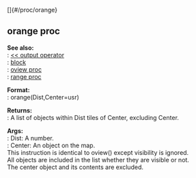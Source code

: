 []{#/proc/orange}    
## orange proc    
**See also:**    
:   [\<\< output operator](ref/operator/%3c%3c/output)    
:   [block](ref/proc/block)    
:   [oview proc](ref/proc/oview)    
:   [range proc](ref/proc/range)    
<!-- -->    
**Format:**    
:   orange(Dist,Center=usr)    
<!-- -->    
**Returns:**    
:   A list of objects within Dist tiles of Center, excluding Center.    
<!-- -->    
**Args:**    
:   Dist: A number.    
:   Center: An object on the map.    
This instruction is identical to oview() except visibility is ignored.    
All objects are included in the list whether they are visible or not.    
The center object and its contents are excluded.  